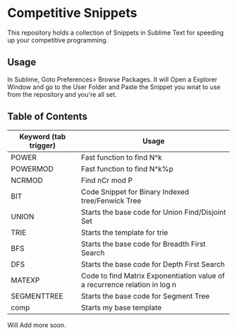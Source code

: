 # Competitive Snippets
 This repository holds a  collection of Snippets in Sublime Text for speeding up your competitive programming.

## Usage
In Sublime, Goto Preferences> Browse Packages.
It will Open a Explorer Window and go to the User Folder and Paste the Snippet you wnat to use from the repository and you're all set.

## Table of Contents
| Keyword (tab trigger) 	| Usage                                                                      	|
|-----------------------	|----------------------------------------------------------------------------	|
| POWER                 	| Fast function to find N^k                                                  	|
| POWERMOD              	| Fast function to find N^k%p                                                	|
| NCRMOD                	| Find nCr mod P                                                             	|
| BIT                   	| Code Snippet for Binary Indexed tree/Fenwick Tree                          	|
| UNION                 	| Starts the base code for Union Find/Disjoint Set                           	|
| TRIE                  	| Starts the template for trie                                               	|
| BFS                   	| Starts the base code for Breadth First Search                              	|
| DFS                   	| Starts the base code for Depth First Search                                	|
| MATEXP                	| Code to find Matrix Exponentiation value of a recurrence relation in log n 	|
| SEGMENTTREE               | Starts the base code for Segment Tree 									 	|
| comp                  	| Starts my base template                                                    	|

Will Add more soon.
